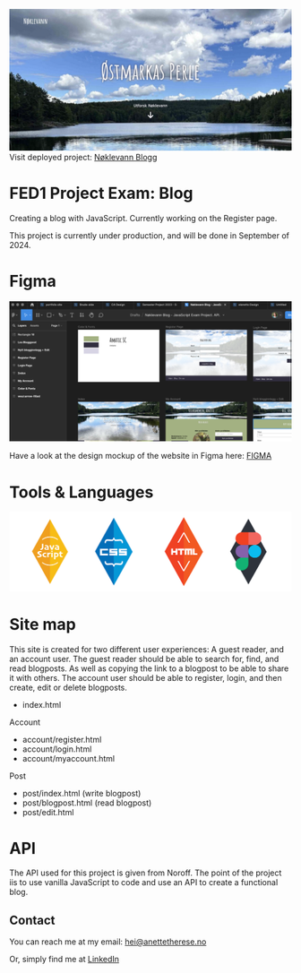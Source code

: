 ![image](https://github.com/elanetto/FED1-PE1-elanetto/blob/main/assets/ReadMe/readme-image-header.png?raw=true)
Visit deployed project: [Nøklevann Blogg](https://elanetto.github.io/FED1-PE1-elanetto/)

# FED1 Project Exam: Blog

Creating a blog with JavaScript. Currently working on the Register page.

This project is currently under production, and will be done in September of 2024.

# Figma
![image](https://github.com/elanetto/FED1-PE1-elanetto/blob/main/assets/images/figma-img.png?raw=true)

Have a look at the design mockup of the website in Figma here: [FIGMA](https://www.figma.com/design/ve11MSMzeL6hoqNumDNg5X/N%C3%B8klevann-Blog---JavaScript-Exam-Project.-API.?node-id=0-1&t=MrB3ximvPKAShgnO-1)

# Tools & Languages
![image](https://github.com/elanetto/FED1-PE1-elanetto/blob/main/assets/images/all_badges_for_github_readme.png?raw=true)

# Site map

This site is created for two different user experiences: A guest reader, and an account user.
The guest reader should be able to search for, find, and read blogposts. As well as copying the link to a blogpost to be able to share it with others.
The account user should be able to register, login, and then create, edit or delete blogposts.

- index.html

Account
- account/register.html
- account/login.html
- account/myaccount.html

Post
- post/index.html (write blogpost)
- post/blogpost.html (read blogpost)
- post/edit.html


# API
The API used for this project is given from Noroff.
The point of the project iis to use vanilla JavaScript to code and use an API to create a functional blog.

## Contact
You can reach me at my email: hei@anettetherese.no

Or, simply find me at [LinkedIn](https://www.linkedin.com/in/anettetherese/)
